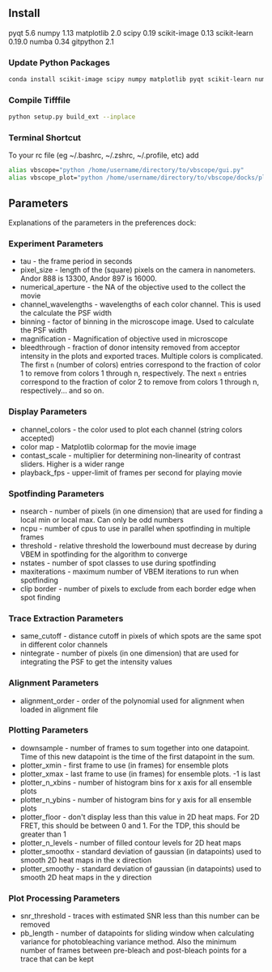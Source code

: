 ## Install
pyqt 5.6
numpy 1.13
matplotlib 2.0
scipy 0.19
scikit-image 0.13
scikit-learn 0.19.0
numba 0.34
gitpython 2.1

### Update Python Packages
``` bash
conda install scikit-image scipy numpy matplotlib pyqt scikit-learn numba gitpython
```

### Compile Tifffile
``` bash
python setup.py build_ext --inplace
```

### Terminal Shortcut
To your rc file (eg ~/.bashrc, ~/.zshrc, ~/.profile, etc) add
``` bash
alias vbscope="python /home/username/directory/to/vbscope/gui.py"
alias vbscope_plot="python /home/username/directory/to/vbscope/docks/plotter.py"
```

## Parameters
Explanations of the parameters in the preferences dock:

### Experiment Parameters
* tau - the frame period in seconds
* pixel_size - length of the (square) pixels on the camera in nanometers. Andor 888 is 13300, Andor 897 is 16000.
* numerical_aperture - the NA of the objective used to the collect the movie
* channel_wavelengths - wavelengths of each color channel. This is used the calculate the PSF width
* binning - factor of binning in the microscope image. Used to calculate the PSF width
* magnification - Magnification of objective used in microscope
* bleedthrough - fraction of donor intensity removed from acceptor intensity in the plots and exported traces. Multiple colors is complicated. The first `n` (number of colors) entries correspond to the fraction of color 1 to remove from colors 1 through n, respectively. The next `n` entries correspond to the fraction of color 2 to remove from colors 1 through n, respectively... and so on.

### Display Parameters
* channel_colors - the color used to plot each channel (string colors accepted)
* color map - Matplotlib colormap for the movie image
* contast_scale - multiplier for determining non-linearity of contrast sliders. Higher is  a wider range
* playback_fps - upper-limit of frames per second for playing movie

### Spotfinding Parameters
* nsearch - number of pixels (in one dimension) that are used for finding a local min or local max. Can only be odd numbers
* ncpu - number of cpus to use in parallel when spotfinding in multiple frames
* threshold - relative threshold the lowerbound must decrease by during VBEM in spotfinding for the algorithm to converge
* nstates - number of spot classes to use during spotfinding
* maxiterations - maximum number of VBEM iterations to run when spotfinding
* clip border - number of pixels to exclude from each border edge when spot finding

### Trace Extraction Parameters
* same_cutoff - distance cutoff in pixels of which spots are the same spot in different color channels
* nintegrate - number of pixels (in one dimension) that are used for integrating the PSF to get the intensity values

### Alignment Parameters
* alignment_order - order of the polynomial used for alignment when loaded in alignment file

### Plotting Parameters
* downsample - number of frames to sum together into one datapoint. Time of this new datapoint is the time of the first datapoint in the sum.
* plotter_xmin - first frame to use (in frames) for ensemble plots
* plotter_xmax - last frame to use (in frames) for ensemble plots. -1 is last
* plotter_n_xbins - number of histogram bins for x axis for all ensemble plots
* plotter_n_ybins - number of histogram bins for y axis for all ensemble plots
* plotter_floor - don't display less than this value in 2D heat maps. For 2D FRET, this should be between 0 and 1. For the TDP, this should be greater than 1
* plotter_n_levels - number of filled contour levels for 2D heat maps
* plotter_smoothx - standard deviation of gaussian (in datapoints) used to smooth 2D heat maps in the x direction
* plotter_smoothy - standard deviation of gaussian (in datapoints) used to smooth 2D heat maps in the y direction

### Plot Processing Parameters
* snr_threshold - traces with estimated SNR less than this number can be removed
* pb_length - number of datapoints for sliding window when calculating variance for photobleaching variance method. Also the minimum number of frames between pre-bleach and post-bleach points for a trace that can be kept
